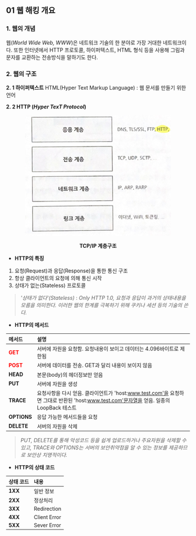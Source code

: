 ## 01 웹 해킹 개요

### **1. 웹의 개념**
웹(*World Wide Web, WWW*)은 네트워크 기술의 한 분야로 가장 거대한 네트워크이다. 또한 인터넷에서 HTTP 프로토콜, 하이퍼텍스트, HTML 형식 등을 사용해 그림과 문자를 교환하는 전송방식을 말하기도 한다.


### **2. 웹의 구조**
**2. 1 하이퍼텍스트** 
HTML(Hyper Text Markup Language) : 웹 문서를 만들기 위한 언어

**2. 2 HTTP (*Hyper TexT Protocol*)** 
<div style="text-align:center">

<img src="../../img/TCP_IP_Session.jpg" width=400>

**TCP/IP 계층구조**

</div>

- **HTTP의 특징** <br>
1. 요청(Request)과 응답(Response)을 통한 통신 구조
2. 항상 클라이언트의 요청에 의해 통신 시작
3. 상태가 없는(Stateless) 프로토콜

<span style="color:gray">

> *'상태가 없다'(Stateless)* : *Only HTTP 1.0, 요청과 응답이 과거의 상태내용을 모름을 의미한다. 이러한 웹의 한계를 극복하기 위해 쿠키나 세션 등의 기술의 쓴다.*

</span>

- **HTTP의 메서드**

|메서드|설명|
|:---|:---|
|<span style="color:red">**GET**</span>|서버에 자원을 요청함. 요청내용이 보이고 데이터는 4.096바이트로 제한됨|
|<span style="color:red">**POST**</span>|서버에 데이터를 전송. GET과 달리 내용이 보이지 않음|
|**HEAD**|본문(body)의 헤더정보만 얻음|
|**PUT**|서버에 자원을 생성|
|**TRACE**|요청사항을 다시 얻음. 클라이언트가 'host:www.test.com'을 요청하면 그대로 반환된 'host:www.test.com'문자열을 얻음. 일종의 LoopBack 테스트|
|**OPTIONS**|응답 가능한 메서드들을 요청|
|**DELETE**|서버의 자원을 삭제|

<span style="color:gray">

> *PUT, DELETE를 통해 악성코드 등을 쉽게 업로드하거나 주요자원을 삭제할 수 있고, TRACE와 OPTIONS는 서버의 보안취약점을 알 수 있는 정보를 제공하므로 보안상 치명적이다.*

</span>

- **HTTP의 상태 코드**

|상태 코드|내용|
|:---|:---|
|**1XX**|일반 정보|
|**2XX**|정상처리|
|**3XX**|Redirection|
|**4XX**|Client Error|
|**5XX**|Sever Error|



